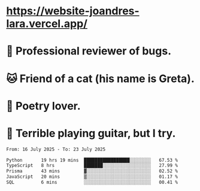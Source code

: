# https://website-joandres-lara.vercel.app/
# 🐛 Professional reviewer of bugs.
# 🐱 Friend of a cat (his name is Greta).
# 📜 Poetry lover.
# 🎸 Terrible playing guitar, but I try.

<!--START_SECTION:waka-->

```txt
From: 16 July 2025 - To: 23 July 2025

Python       19 hrs 19 mins  █████████████████░░░░░░░░   67.53 %
TypeScript   8 hrs           ███████░░░░░░░░░░░░░░░░░░   27.99 %
Prisma       43 mins         ▓░░░░░░░░░░░░░░░░░░░░░░░░   02.52 %
JavaScript   20 mins         ▒░░░░░░░░░░░░░░░░░░░░░░░░   01.17 %
SQL          6 mins          ░░░░░░░░░░░░░░░░░░░░░░░░░   00.41 %
```

<!--END_SECTION:waka-->
